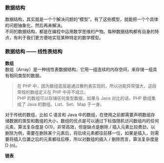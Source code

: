 
### 数据结构
数据结构，其实就是一个个解决问题的“模型”。有了这些模型，就能把一个个具体的问题抽象化，然后再来解决。  
不同的数据结构，都是在编程中运用数学思维的产物。每种数据结构都有自身的特点，有利于我们更方便地实现某种特定的数学模型。  

### 数据结构 —— 线性表结构
**数组**  
数组（Array）是一种线性表数据结构，它用一组连续的内存空间，来存储一组具有相同类型的数据。
> 在 PHP 中，因为数组底层是通过散列表实现的，所以功能异常强大，这段常规的数组定义在 PHP 中并不成立。  
> PHP 的数组可以存储任何类型数据，如果与 Java 对比的话，PHP 数组集成了 Java 的数组、List、Set、Map 于一身。  

对于传统的数组，比如 C 语言和 Java 中的数组，在使用之前都需要声明数组存储数据的类型和数组的大小，数组的优点是可以通过下标值随机访问数组内的任何元素，算法复杂度是 O(1)，非常高效，但是缺点是删除 / 插入元素比较费劲，以删除为例，需要在删除某个元素后，将后续元素都往前移一位，如果是插入，则需要将插入位置之后的元素都往后移，所以对数组的插入 / 删除而言，算法复杂度是 O (n)。  

**链表**  


